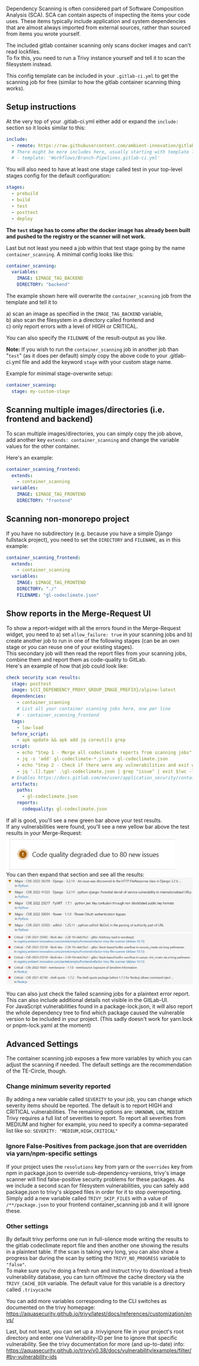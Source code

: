Dependency Scanning is often considered part of Software Composition Analysis (SCA). SCA can contain aspects of inspecting the items your code uses. These items typically include application and system dependencies that are almost always imported from external sources, rather than sourced from items you wrote yourself.

The included gitlab container scanning only scans docker images and can't read lockfiles.  
To fix this, you need to run a Trivy instance yourself and tell it to scan the filesystem instead.  

This config template can be included in your `.gitlab-ci.yml` to get the scanning job for free (similar to how the gitlab container scanning thing works).

## Setup instructions
At the very top of your .gitlab-ci.yml either add or expand the `include:` section so it looks similar to this:  
```yaml
include:
  - remote: https://raw.githubusercontent.com/ambient-innovation/gitlab-trivy-security-checks/main/security-checks.yaml
  # There might be more includes here, usually starting with template like the following:
  # - template: 'Workflows/Branch-Pipelines.gitlab-ci.yml'
```

You will also need to have at least one stage called test in your top-level stages config for the default configuration:  
```yaml
stages:
  - prebuild
  - build
  - test
  - posttest
  - deploy
```  
**The `test` stage has to come after the docker image has already been built and pushed to the registry or the scanner will not work.**

Last but not least you need a job within that test stage going by the name `container_scanning`. A minimal config looks like this:  
```yaml
container_scanning:
  variables:
    IMAGE: $IMAGE_TAG_BACKEND
    DIRECTORY: "backend"
```

The example shown here will overwrite the `container_scanning` job from the template and tell it to

a) scan an image as specified in the `IMAGE_TAG_BACKEND` variable,\
b) also scan the filesystem in a directory called frontend and\
c) only report errors with a level of HIGH or CRITICAL. 

You can also specify the `FILENAME` of the result-output as you like. 

**Note:** If you wish to run the `container_scanning` job in another job than "`test`" (as it does per default) simply copy the above code to your .gitlab-ci.yml file and add the keyword `stage` with your custom stage name.

Example for minimal stage-overwrite setup:

```yaml
container_scanning:
  stage: my-custom-stage
```

## Scanning multiple images/directories (i.e. frontend and backend)  
To scan multiple images/directories, you can simply copy the job above, add another key `extends: container_scanning` and change the variable values for the other container.

Here's an example:
```yaml
container_scanning_frontend:
  extends:
    - container_scanning
  variables:
    IMAGE: $IMAGE_TAG_FRONTEND
    DIRECTORY: "frontend"
```

## Scanning non-monorepo project 
If you have no subdirectory (e.g. because you have a simple Django fullstack project), you need to set the `DIRECTORY` and `FILENAME`, as in this example:

```yaml
container_scanning_frontend:
  extends:
    - container_scanning
  variables:
    IMAGE: $IMAGE_TAG_FRONTEND
    DIRECTORY: "./"
    FILENAME: "gl-codeclimate.json"
```


## Show reports in the Merge-Request UI
To show a report-widget with all the errors found in the Merge-Request widget, you need to a) set `allow_failure: true` in your scanning jobs and b) create another job to run in one of the following stages (can be an own stage or you can reuse one of your existing stages).  
This secondary job will then read the report files from your scanning jobs, combine them and report them as code-quality to GitLab.  
Here's an example of how that job could look like:  
```yaml
check security scan results:
  stage: posttest
  image: ${CI_DEPENDENCY_PROXY_GROUP_IMAGE_PREFIX}/alpine:latest
  dependencies:
    - container_scanning
    # List all your container scanning jobs here, one per line
    # - container_scanning_frontend
  tags:
    - low-load
  before_script:
    - apk update && apk add jq coreutils grep
  script:
    - echo "Step 1 - Merge all codeclimate reports from scanning jobs"
    - jq -s 'add' gl-codeclimate-*.json > gl-codeclimate.json
    - echo "Step 2 - Check if there were any vulnerabilities and exit with a status code equal to the number of vulnerabilities"
    - jq '.[].type' .\gl-codeclimate.json | grep "issue" | exit $(wc -l)
  # Enables https://docs.gitlab.com/ee/user/application_security/container_scanning/ (Container Scanning report is available on GitLab EE Ultimate or GitLab.com Gold)
  artifacts:
    paths:
      - gl-codeclimate.json
    reports:
      codequality: gl-codeclimate.json
```

If all is good, you'll see a new green bar above your test results.  
If any vulnerabilities were found, you'll see a new yellow bar above the test results in your Merge-Request:  
![Code Quality Seal](images/codequality-seal.jpg)  
You can then expand that section and see all the results:  
![Major Code Quality Issues](images/codequality-major.jpg)  
![Critical Code Quality Issues](images/codequality-critical.jpg)

You can also just check the failed scanning jobs for a plaintext error report. This can also include additional details not visible in the GitLab-UI.  
For JavaScript vulnerabilities found in a package-lock.json, it will also report the whole dependency tree to find which package caused the vulnerable version to be included in your project. (This sadly doesn't work for yarn.lock or pnpm-lock.yaml at the moment)  

## Advanced Settings  
The container scanning job exposes a few more variables by which you can adjust the scanning if needed. The default settings are the recommendation of the TE-Circle, though.  

### Change minimum severity reported
By adding a new variable called `SEVERITY` to your job, you can change which severity items should be reported. The default is to report HIGH and CRITICAL vulnerabilities. The remaining options are: `UNKNOWN`, `LOW`, `MEDIUM`  
Trivy requires a full list of severities to report. To report all severities from MEDIUM and higher for example, you need to specify a comma-separated list like so: `SEVERITY: "MEDIUM,HIGH,CRITICAL"`

### Ignore False-Positives from package.json that are overridden via yarn/npm-specific settings
If your project uses the `resolutions` key from yarn or the `overrides` key from npm in package.json to override sub-dependency-versions, trivy's image scanner will find false-positive security problems for these packages. As we include a second scan for filesystem vulnerabilities, you can safely add package.json to trivy's skipped files in order for it to stop overreporting.  
Simply add a new variable called `TRIVY_SKIP_FILES` with a value of `/**/package.json` to your frontend container_scanning job and it will ignore these.

### Other settings
By default trivy performs one run in full-silence mode writing the results to the gitlab codeclimate report file and then another one showing the results in a plaintext table. If the scan is taking very long, you can also show a progress bar during the scan by setting the `TRIVY_NO_PROGRESS` variable to `"false"`.  
To make sure you're doing a fresh run and instruct trivy to download a fresh vulnerability database, you can turn off/move the cache directory via the `TRIVY_CACHE_DIR` variable. The default value for this variable is a directory called `.trivycache`

You can add more variables corresponding to the CLI switches as documented on the trivy homepage: https://aquasecurity.github.io/trivy/latest/docs/references/customization/envs/

Last, but not least, you can set up a .trivyignore file in your project's root directory and enter one Vulnerability-ID per line to ignore that specific vulnerability. See the trivy documentation for more (and up-to-date) info: https://aquasecurity.github.io/trivy/v0.38/docs/vulnerability/examples/filter/#by-vulnerability-ids
